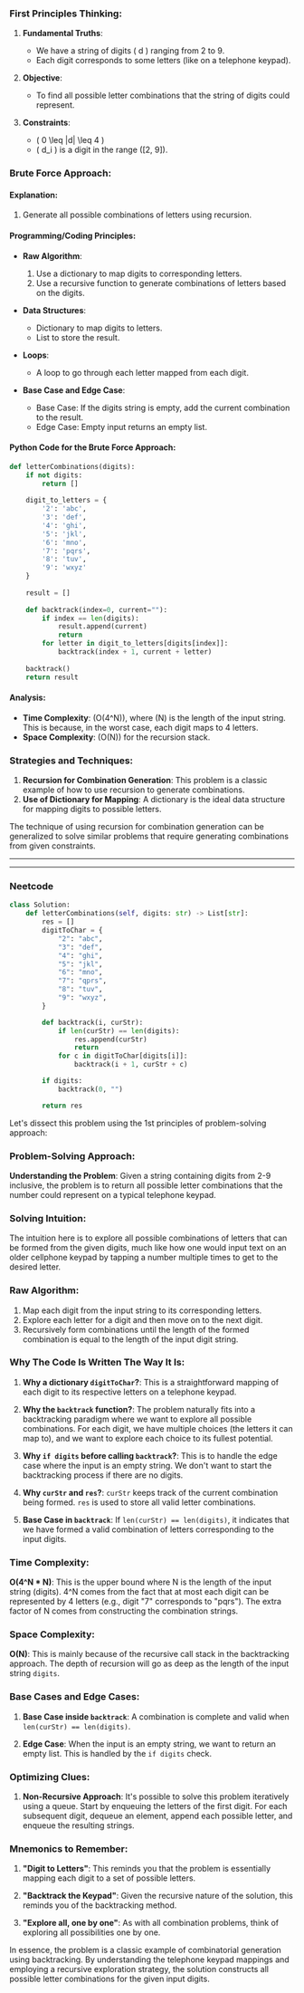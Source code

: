 ### First Principles Thinking:

1. **Fundamental Truths**:
    - We have a string of digits \( d \) ranging from 2 to 9.
    - Each digit corresponds to some letters (like on a telephone keypad).

2. **Objective**: 
    - To find all possible letter combinations that the string of digits could represent.

3. **Constraints**:
    - \( 0 \leq |d| \leq 4 \)
    - \( d_i \) is a digit in the range \([2, 9]\).

### Brute Force Approach:

#### Explanation:

1. Generate all possible combinations of letters using recursion.

#### Programming/Coding Principles:

- **Raw Algorithm**: 
    1. Use a dictionary to map digits to corresponding letters.
    2. Use a recursive function to generate combinations of letters based on the digits.
  
- **Data Structures**: 
    - Dictionary to map digits to letters.
    - List to store the result.

- **Loops**: 
    - A loop to go through each letter mapped from each digit.
  
- **Base Case and Edge Case**: 
    - Base Case: If the digits string is empty, add the current combination to the result.
    - Edge Case: Empty input returns an empty list.

#### Python Code for the Brute Force Approach:

```python
def letterCombinations(digits):
    if not digits:
        return []
    
    digit_to_letters = {
        '2': 'abc',
        '3': 'def',
        '4': 'ghi',
        '5': 'jkl',
        '6': 'mno',
        '7': 'pqrs',
        '8': 'tuv',
        '9': 'wxyz'
    }
    
    result = []
    
    def backtrack(index=0, current=""):
        if index == len(digits):
            result.append(current)
            return
        for letter in digit_to_letters[digits[index]]:
            backtrack(index + 1, current + letter)
            
    backtrack()
    return result
```

#### Analysis:

- **Time Complexity**: \(O(4^N)\), where \(N\) is the length of the input string. This is because, in the worst case, each digit maps to 4 letters.
- **Space Complexity**: \(O(N)\) for the recursion stack.

### Strategies and Techniques:

1. **Recursion for Combination Generation**: This problem is a classic example of how to use recursion to generate combinations.
2. **Use of Dictionary for Mapping**: A dictionary is the ideal data structure for mapping digits to possible letters.

The technique of using recursion for combination generation can be generalized to solve similar problems that require generating combinations from given constraints.

---
---
### Neetcode

```python
class Solution:
    def letterCombinations(self, digits: str) -> List[str]:
        res = []
        digitToChar = {
            "2": "abc",
            "3": "def",
            "4": "ghi",
            "5": "jkl",
            "6": "mno",
            "7": "qprs",
            "8": "tuv",
            "9": "wxyz",
        }

        def backtrack(i, curStr):
            if len(curStr) == len(digits):
                res.append(curStr)
                return
            for c in digitToChar[digits[i]]:
                backtrack(i + 1, curStr + c)

        if digits:
            backtrack(0, "")

        return res

```

Let's dissect this problem using the 1st principles of problem-solving approach:

### Problem-Solving Approach:

**Understanding the Problem**:
Given a string containing digits from 2-9 inclusive, the problem is to return all possible letter combinations that the number could represent on a typical telephone keypad.

### Solving Intuition:

The intuition here is to explore all possible combinations of letters that can be formed from the given digits, much like how one would input text on an older cellphone keypad by tapping a number multiple times to get to the desired letter.

### Raw Algorithm:

1. Map each digit from the input string to its corresponding letters.
2. Explore each letter for a digit and then move on to the next digit.
3. Recursively form combinations until the length of the formed combination is equal to the length of the input digit string.

### Why The Code Is Written The Way It Is:

1. **Why a dictionary `digitToChar`?**: This is a straightforward mapping of each digit to its respective letters on a telephone keypad.

2. **Why the `backtrack` function?**: The problem naturally fits into a backtracking paradigm where we want to explore all possible combinations. For each digit, we have multiple choices (the letters it can map to), and we want to explore each choice to its fullest potential.

3. **Why `if digits` before calling `backtrack`?**: This is to handle the edge case where the input is an empty string. We don't want to start the backtracking process if there are no digits.

4. **Why `curStr` and `res`?**: `curStr` keeps track of the current combination being formed. `res` is used to store all valid letter combinations.

5. **Base Case in `backtrack`**: If `len(curStr) == len(digits)`, it indicates that we have formed a valid combination of letters corresponding to the input digits.

### Time Complexity:

**O(4^N * N)**: This is the upper bound where N is the length of the input string (digits). 4^N comes from the fact that at most each digit can be represented by 4 letters (e.g., digit "7" corresponds to "pqrs"). The extra factor of N comes from constructing the combination strings.

### Space Complexity:

**O(N)**: This is mainly because of the recursive call stack in the backtracking approach. The depth of recursion will go as deep as the length of the input string `digits`.

### Base Cases and Edge Cases:

1. **Base Case inside `backtrack`**: A combination is complete and valid when `len(curStr) == len(digits)`.

2. **Edge Case**: When the input is an empty string, we want to return an empty list. This is handled by the `if digits` check.

### Optimizing Clues:

1. **Non-Recursive Approach**: It's possible to solve this problem iteratively using a queue. Start by enqueuing the letters of the first digit. For each subsequent digit, dequeue an element, append each possible letter, and enqueue the resulting strings.

### Mnemonics to Remember:

1. **"Digit to Letters"**: This reminds you that the problem is essentially mapping each digit to a set of possible letters.

2. **"Backtrack the Keypad"**: Given the recursive nature of the solution, this reminds you of the backtracking method.

3. **"Explore all, one by one"**: As with all combination problems, think of exploring all possibilities one by one.

In essence, the problem is a classic example of combinatorial generation using backtracking. By understanding the telephone keypad mappings and employing a recursive exploration strategy, the solution constructs all possible letter combinations for the given input digits.